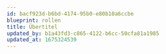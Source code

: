 ```yaml
---
id: bacf923d-b6bd-4174-95b0-e80b10a6ccbe
blueprint: rollen
title: Übertitel
updated_by: b1a43fd3-c865-4122-b6cc-50cfa81a1985
updated_at: 1675324539
---
```

